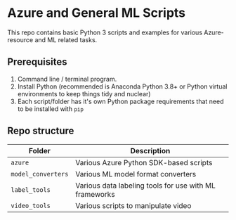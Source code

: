 # Azure and General ML Scripts

This repo contains basic Python 3 scripts and examples for various Azure-resource and ML related tasks.

## Prerequisites

1. Command line / terminal program.
2. Install Python (recommended is Anaconda Python 3.8+ or Python virtual environments to keep things tidy and nuclear)
3. Each script/folder has it's own Python package requirements that need to be installed with `pip`

## Repo structure

| Folder | Description | 
|---|---|
| `azure` | Various Azure Python SDK-based scripts |
| `model_converters` | Various ML model format converters |
| `label_tools` | Various data labeling tools for use with ML frameworks |
| `video_tools` | Various scripts to manipulate video |